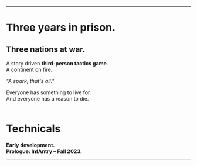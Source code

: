 ----
# Three years in prison.
## Three nations at war.
A story driven **third-person tactics game**.  
A continent on fire.

*"A spark, that's all."*

Everyone has something to live for.  
And everyone has a reason to die.
<br />
<br />

# Technicals

**Early development.**  
**Prologue: InfAntry – Fall 2023.**

----
